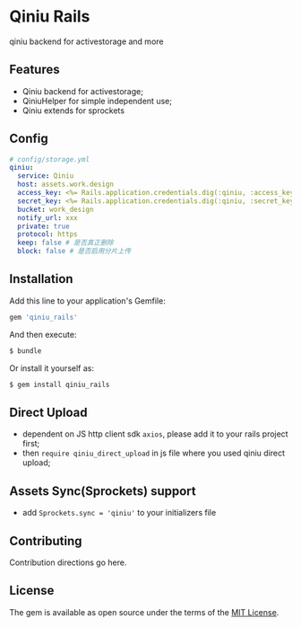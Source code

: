 # Qiniu Rails
qiniu backend for activestorage and more

## Features
* Qiniu backend for activestorage;
* QiniuHelper for simple independent use;
* Qiniu extends for sprockets

## Config

```yaml
# config/storage.yml
qiniu:
  service: Qiniu
  host: assets.work.design  
  access_key: <%= Rails.application.credentials.dig(:qiniu, :access_key) %>
  secret_key: <%= Rails.application.credentials.dig(:qiniu, :secret_key) %>
  bucket: work_design 
  notify_url: xxx 
  private: true
  protocol: https
  keep: false # 是否真正删除
  block: false # 是否启用分片上传
```

## Installation
Add this line to your application's Gemfile:

```ruby
gem 'qiniu_rails'
```

And then execute:
```bash
$ bundle
```

Or install it yourself as:
```bash
$ gem install qiniu_rails
```

## Direct Upload
* dependent on JS http client sdk `axios`, please add it to your rails project first;
* then `require qiniu_direct_upload` in js file where you used qiniu direct upload;

## Assets Sync(Sprockets) support
* add `Sprockets.sync = 'qiniu'` to your initializers file

## Contributing
Contribution directions go here.

## License
The gem is available as open source under the terms of the [MIT License](http://opensource.org/licenses/MIT).
